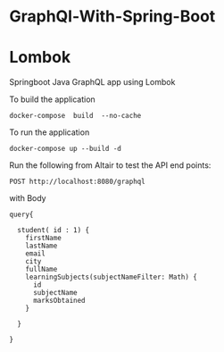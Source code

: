 # GraphQl-With-Spring-Boot
# Lombok
Springboot Java GraphQL app using Lombok

To build the application
```
docker-compose  build  --no-cache 
```
To run the application

```
docker-compose up --build -d   
```


Run the following from Altair to test the API end points:

```
POST http://localhost:8080/graphql
```
with Body

```
query{
 
  student( id : 1) {
    firstName
    lastName
    email
    city
    fullName
    learningSubjects(subjectNameFilter: Math) {
      id
      subjectName
      marksObtained
    }
  
  }

}
```
